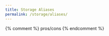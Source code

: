 ```yaml
---
title: Storage Aliases
permalink: /storage/aliases/
---
```


{% comment %}
pros/cons
{% endcomment %}